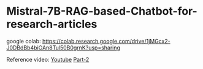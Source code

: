 # Mistral-7B-RAG-based-Chatbot-for-research-articles

google colab: https://colab.research.google.com/drive/1jMGcx2-J0DBdBb4biOAn8Tul50B0grnK?usp=sharing

Reference video: [Youtube](https://www.youtube.com/watch?v=eC6Hd1hFvos)
[Part-2](https://www.youtube.com/watch?v=Ylz779Op9Pw)
